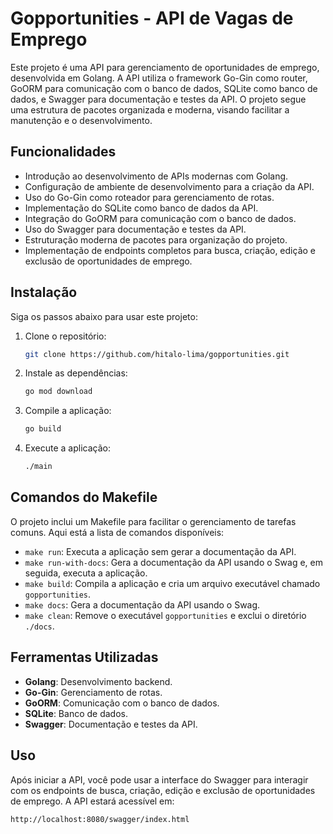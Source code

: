 # Gopportunities - API de Vagas de Emprego

Este projeto é uma API para gerenciamento de oportunidades de emprego, desenvolvida em Golang. A API utiliza o framework Go-Gin como router, GoORM para comunicação com o banco de dados, SQLite como banco de dados, e Swagger para documentação e testes da API. O projeto segue uma estrutura de pacotes organizada e moderna, visando facilitar a manutenção e o desenvolvimento.

## Funcionalidades
- Introdução ao desenvolvimento de APIs modernas com Golang.
- Configuração de ambiente de desenvolvimento para a criação da API.
- Uso do Go-Gin como roteador para gerenciamento de rotas.
- Implementação do SQLite como banco de dados da API.
- Integração do GoORM para comunicação com o banco de dados.
- Uso do Swagger para documentação e testes da API.
- Estruturação moderna de pacotes para organização do projeto.
- Implementação de endpoints completos para busca, criação, edição e exclusão de oportunidades de emprego.

## Instalação
Siga os passos abaixo para usar este projeto:

1. Clone o repositório:
   ```bash
   git clone https://github.com/hitalo-lima/gopportunities.git
   ```
2. Instale as dependências:
   ```bash
   go mod download
   ```
3. Compile a aplicação:
   ```bash
   go build
   ```
4. Execute a aplicação:
   ```bash
   ./main
   ```

## Comandos do Makefile
O projeto inclui um Makefile para facilitar o gerenciamento de tarefas comuns. Aqui está a lista de comandos disponíveis:

- `make run`: Executa a aplicação sem gerar a documentação da API.
- `make run-with-docs`: Gera a documentação da API usando o Swag e, em seguida, executa a aplicação.
- `make build`: Compila a aplicação e cria um arquivo executável chamado `gopportunities`.
- `make docs`: Gera a documentação da API usando o Swag.
- `make clean`: Remove o executável `gopportunities` e exclui o diretório `./docs`.

## Ferramentas Utilizadas
- **Golang**: Desenvolvimento backend.
- **Go-Gin**: Gerenciamento de rotas.
- **GoORM**: Comunicação com o banco de dados.
- **SQLite**: Banco de dados.
- **Swagger**: Documentação e testes da API.

## Uso
Após iniciar a API, você pode usar a interface do Swagger para interagir com os endpoints de busca, criação, edição e exclusão de oportunidades de emprego. A API estará acessível em:

```
http://localhost:8080/swagger/index.html
```
